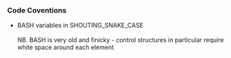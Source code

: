 ### Code Coventions

- BASH variables in SHOUTING_SNAKE_CASE
<br/><br/>
NB. BASH is very old and finicky - control structures
 in particular require white space around each element

